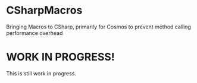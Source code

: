 # CSharpMacros
 Bringing Macros to CSharp, primarily for Cosmos to prevent method calling performance overhead

# WORK IN PROGRESS!
This is still work in progress.
